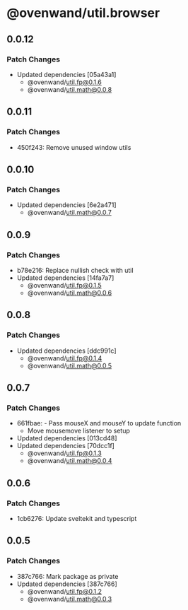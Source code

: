 # @ovenwand/util.browser

## 0.0.12

### Patch Changes

- Updated dependencies [05a43a1]
  - @ovenwand/util.fp@0.1.6
  - @ovenwand/util.math@0.0.8

## 0.0.11

### Patch Changes

- 450f243: Remove unused window utils

## 0.0.10

### Patch Changes

- Updated dependencies [6e2a471]
  - @ovenwand/util.math@0.0.7

## 0.0.9

### Patch Changes

- b78e216: Replace nullish check with util
- Updated dependencies [14fa7a7]
  - @ovenwand/util.fp@0.1.5
  - @ovenwand/util.math@0.0.6

## 0.0.8

### Patch Changes

- Updated dependencies [ddc991c]
  - @ovenwand/util.fp@0.1.4
  - @ovenwand/util.math@0.0.5

## 0.0.7

### Patch Changes

- 661fbae: - Pass mouseX and mouseY to update function
  - Move mousemove listener to setup
- Updated dependencies [013cd48]
- Updated dependencies [70dcc1f]
  - @ovenwand/util.fp@0.1.3
  - @ovenwand/util.math@0.0.4

## 0.0.6

### Patch Changes

- 1cb6276: Update sveltekit and typescript

## 0.0.5

### Patch Changes

- 387c766: Mark package as private
- Updated dependencies [387c766]
  - @ovenwand/util.fp@0.1.2
  - @ovenwand/util.math@0.0.3
